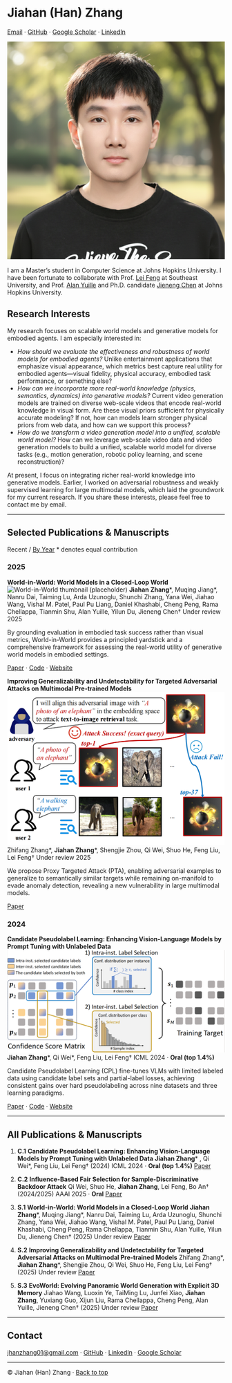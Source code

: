 

# Jiahan (Han) Zhang

[Email](mailto:jhanzhang01@gmail.com) · [GitHub](https://github.com/vanillaer) · [Google Scholar](https://scholar.google.com/citations?user=lUlcGxIAAAAJ&hl=en) · [LinkedIn](https://www.linkedin.com/in/jiahan-zhang-9039bb213/)

![Profile photo placeholder](assets/media/profile_img.png)

I am a Master’s student in Computer Science at Johns Hopkins University. I have been fortunate to collaborate with Prof. [Lei Feng](https://scholar.google.com/citations?user=KomQOFkAAAAJ&hl=zh-CN&oi=ao) at Southeast University, and Prof. [Alan Yuille](https://scholar.google.com/citations?user=FJ-huxgAAAAJ&hl=en) and Ph.D. candidate [Jieneng Chen](https://scholar.google.com/citations?hl=en&user=yLYj88sAAAAJ) at Johns Hopkins University.

## Research Interests

My research focuses on scalable world models and generative models for embodied agents. I am especially interested in:

* *How should we evaluate the effectiveness and robustness of world models for embodied agents?*
  Unlike entertainment applications that emphasize visual appearance, which metrics best capture real utility for embodied agents—visual fidelity, physical accuracy, embodied task performance, or something else?
* *How can we incorporate more real-world knowledge (physics, semantics, dynamics) into generative models?*
  Current video generation models are trained on diverse web-scale videos that encode real-world knowledge in visual form. Are these visual priors sufficient for physically accurate modeling? If not, how can models learn stronger physical priors from web data, and how can we support this process?
* *How do we transform a video generation model into a unified, scalable world model?*
  How can we leverage web-scale video data and video generation models to build a unified, scalable world model for diverse tasks (e.g., motion generation, robotic policy learning, and scene reconstruction)?

At present, I focus on integrating richer real-world knowledge into generative models. Earlier, I worked on adversarial robustness and weakly supervised learning for large multimodal models, which laid the groundwork for my current research. If you share these interests, please feel free to contact me by email.

---

## Selected Publications & Manuscripts

Recent / [By Year](#)    * denotes equal contribution

### 2025

**World-in-World: World Models in a Closed-Loop World**
![World-in-World thumbnail (placeholder)](https://world-in-world.github.io/media/overview.png)
**Jiahan Zhang***, Muqing Jiang*, Nanru Dai, Taiming Lu, Arda Uzunoglu, Shunchi Zhang, Yana Wei, Jiahao Wang, Vishal M. Patel, Paul Pu Liang, Daniel Khashabi, Cheng Peng, Rama Chellappa, Tianmin Shu, Alan Yuille, Yilun Du, Jieneng Chen†
Under review 2025

By grounding evaluation in embodied task success rather than visual metrics, World-in-World provides a principled yardstick and a comprehensive framework for assessing the real-world utility of generative world models in embodied settings.

[Paper](https://drive.google.com/uc?export=download&id=1gsl32ZSg83DgwrpB1O-k2YF27vMfTF7C) · [Code](https://github.com/World-In-World/world-in-world) · [Website](https://world-in-world.github.io/)

**Improving Generalizability and Undetectability for Targeted Adversarial Attacks on Multimodal Pre-trained Models**
![Adversarial LMMs thumbnail (placeholder)](assets/media/PTA.png)
Zhifang Zhang*, **Jiahan Zhang***, Shengjie Zhou, Qi Wei, Shuo He, Feng Liu, Lei Feng†
Under review 2025

We propose Proxy Targeted Attack (PTA), enabling adversarial examples to generalize to semantically similar targets while remaining on-manifold to evade anomaly detection, revealing a new vulnerability in large multimodal models.

[Paper](https://arxiv.org/pdf/2509.19994)

### 2024

**Candidate Pseudolabel Learning: Enhancing Vision-Language Models by Prompt Tuning with Unlabeled Data**
![CPL ICML 2024 thumbnail (placeholder)](assets/media/CPL_overview.png)
**Jiahan Zhang***, Qi Wei*, Feng Liu, Lei Feng†
ICML 2024 · **Oral (top 1.4%)**


Candidate Pseudolabel Learning (CPL) fine-tunes VLMs with limited labeled data using candidate label sets and partial-label losses, achieving consistent gains over hard pseudolabeling across nine datasets and three learning paradigms.

[Paper](https://arxiv.org/pdf/2406.10502) · [Code](https://github.com/vanillaer/CPL-ICML2024) · [Website](https://icml.cc/virtual/2024/oral/35456)

---

## All Publications & Manuscripts

1. **C.1**
   **Candidate Pseudolabel Learning: Enhancing Vision-Language Models by Prompt Tuning with Unlabeled Data**
   **Jiahan Zhang*** , Qi Wei*, Feng Liu, Lei Feng† (2024)
   ICML 2024 · **Oral (top 1.4%)**
   [Paper](https://arxiv.org/pdf/2406.10502)

2. **C.2**
   **Influence-Based Fair Selection for Sample-Discriminative Backdoor Attack**
   Qi Wei, Shuo He, **Jiahan Zhang**, Lei Feng, Bo An† (2024/2025)
   AAAI 2025 · **Oral**
   [Paper](https://ojs.aaai.org/index.php/AAAI/article/view/35449/37604)

3. **S.1**
   **World-in-World: World Models in a Closed-Loop World**
   **Jiahan Zhang***, Muqing Jiang*, Nanru Dai, Taiming Lu, Arda Uzunoglu, Shunchi Zhang, Yana Wei, Jiahao Wang, Vishal M. Patel, Paul Pu Liang, Daniel Khashabi, Cheng Peng, Rama Chellappa, Tianmin Shu, Alan Yuille, Yilun Du, Jieneng Chen† (2025)
   Under review
   [Paper](https://drive.google.com/uc?export=download&id=1gsl32ZSg83DgwrpB1O-k2YF27vMfTF7C)

4. **S.2**
   **Improving Generalizability and Undetectability for Targeted Adversarial Attacks on Multimodal Pre-trained Models**
   Zhifang Zhang*, **Jiahan Zhang***, Shengjie Zhou, Qi Wei, Shuo He, Feng Liu, Lei Feng† (2025)
   Under review
   [Paper](https://arxiv.org/pdf/2509.19994)

5. **S.3**
   **EvoWorld: Evolving Panoramic World Generation with Explicit 3D Memory**
   Jiahao Wang, Luoxin Ye, TaiMing Lu, Junfei Xiao, **Jiahan Zhang**, Yuxiang Guo, Xijun Liu, Rama Chellappa, Cheng Peng, Alan Yuille, Jieneng Chen† (2025)
   Under review
   [Paper](#)

---

## Contact

[jhanzhang01@gmail.com](mailto:jhanzhang01@gmail.com) · [GitHub](https://github.com/vanillaer) · [LinkedIn](https://www.linkedin.com/in/jiahan-zhang-9039bb213/) · [Google Scholar](https://scholar.google.com/citations?user=lUlcGxIAAAAJ&hl=en)

---

© Jiahan (Han) Zhang · [Back to top](#jiahan-han-zhang)
